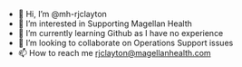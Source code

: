 - 👋 Hi, I’m @mh-rjclayton
- 👀 I’m interested in Supporting Magellan Health
- 🌱 I’m currently learning Github as I have no experience
- 💞️ I’m looking to collaborate on Operations Support issues
- 📫 How to reach me rjclayton@magellanhealth.com

<!---
mh-rjclayton/mh-rjclayton is a ✨ special ✨ repository because its `README.md` (this file) appears on your GitHub profile.
You can click the Preview link to take a look at your changes.
--->
